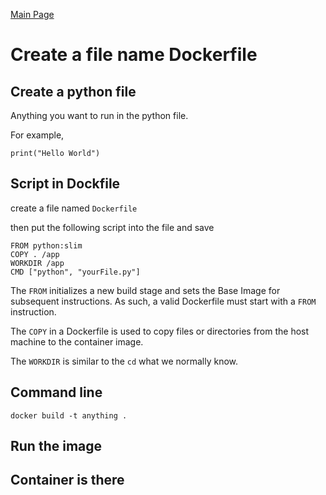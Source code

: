 [Main Page](README.md)

# Create a file name Dockerfile

## Create a python file

Anything you want to run in the python file.

For example,

```
print("Hello World")
```

## Script in Dockfile

create a file named `Dockerfile`

then put the following script into the file and save

```
FROM python:slim
COPY . /app
WORKDIR /app
CMD ["python", "yourFile.py"]
```

The `FROM` initializes a new build stage and sets the Base Image for subsequent instructions. As such, a valid Dockerfile must start with a `FROM` instruction.

The `COPY` in a Dockerfile is used to copy files or directories from the host machine to the container image. 

The `WORKDIR` is similar to the `cd` what we normally know.

## Command line

```
docker build -t anything .
```

## Run the image

## Container is there

